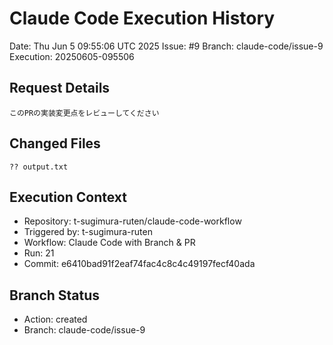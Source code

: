 # Claude Code Execution History

Date: Thu Jun  5 09:55:06 UTC 2025
Issue: #9
Branch: claude-code/issue-9
Execution: 20250605-095506

## Request Details
```
このPRの実装変更点をレビューしてください
```

## Changed Files
```
?? output.txt
```

## Execution Context
- Repository: t-sugimura-ruten/claude-code-workflow
- Triggered by: t-sugimura-ruten
- Workflow: Claude Code with Branch & PR
- Run: 21
- Commit: e6410bad91f2eaf74fac4c8c4c49197fecf40ada

## Branch Status
- Action: created
- Branch: claude-code/issue-9

